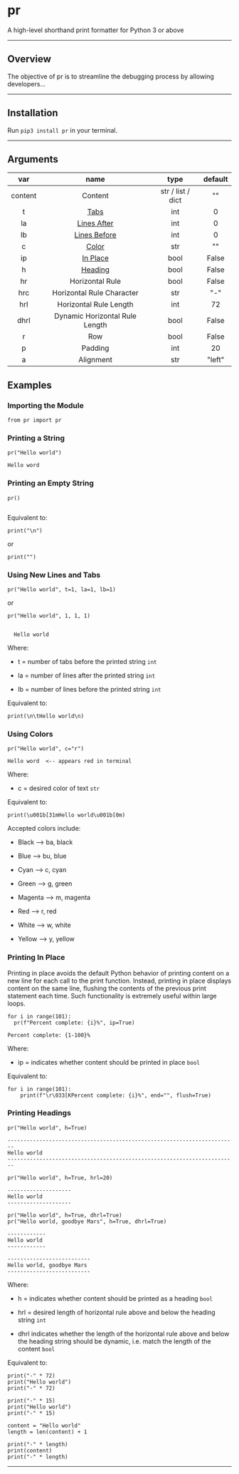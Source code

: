 # pr

A high-level shorthand print formatter for Python 3 or above

---

## Overview

The objective of pr is to streamline the debugging process by allowing developers...

---

## Installation

Run `pip3 install pr` in your terminal.

---

## Arguments

|   var   |                   name                    |       type        | default |
| :-----: | :---------------------------------------: | :---------------: | :-----: |
| content |                  Content                  | str / list / dict |   ""    |
|    t    |     [Tabs](#using-new-lines-and-tabs)     |        int        |    0    |
|   la    | [Lines After](#using-new-lines-and-tabs)  |        int        |    0    |
|   lb    | [Lines Before](#using-new-lines-and-tabs) |        int        |    0    |
|    c    |          [Color](#using-colors)           |        str        |   ""    |
|   ip    |      [In Place](#printing-in-place)       |       bool        |  False  |
|    h    |       [Heading](#printing-headings)       |       bool        |  False  |
|   hr    |              Horizontal Rule              |       bool        |  False  |
|   hrc   |         Horizontal Rule Character         |        str        |   "-"   |
|   hrl   |          Horizontal Rule Length           |        int        |   72    |
|  dhrl   |      Dynamic Horizontal Rule Length       |       bool        |  False  |
|    r    |                    Row                    |       bool        |  False  |
|    p    |                  Padding                  |        int        |   20    |
|    a    |                 Alignment                 |        str        | "left"  |

## Examples

### Importing the Module

```
from pr import pr
```

### Printing a String

```
pr("Hello world")

```

```
Hello word
```

### Printing an Empty String

```
pr()

```

```

```

Equivalent to:

```
print("\n")
```

or

```
print("")
```

### Using New Lines and Tabs

```
pr("Hello world", t=1, la=1, lb=1)
```

or

```
pr("Hello world", 1, 1, 1)
```

```

  Hello world

```

Where:

- t = number of tabs before the printed string `int`

- la = number of lines after the printed string `int`

- lb = number of lines before the printed string `int`

Equivalent to:

```
print(\n\tHello world\n)
```

### Using Colors

```
pr("Hello world", c="r")
```

```
Hello word  <-- appears red in terminal
```

Where:

- c = desired color of text `str`

Equivalent to:

```
print(\u001b[31mHello world\u001b[0m)
```

Accepted colors include:

- Black --> ba, black

- Blue --> bu, blue

- Cyan --> c, cyan

- Green --> g, green

- Magenta --> m, magenta

- Red --> r, red

- White --> w, white

- Yellow --> y, yellow

### Printing In Place

Printing in place avoids the default Python behavior of printing content on a new line for each call to the print function. Instead, printing in place displays content on the same line, flushing the contents of the previous print statement each time. Such functionality is extremely useful within large loops.

```
for i in range(101):
  pr(f"Percent complete: {i}%", ip=True)
```

```
Percent complete: {1-100}%
```

Where:

- ip = indicates whether content should be printed in place `bool`

Equivalent to:

```
for i in range(101):
    print(f"\r\033[KPercent complete: {i}%", end="", flush=True)
```

### Printing Headings

```
pr("Hello world", h=True)
```

```
------------------------------------------------------------------------
Hello world
------------------------------------------------------------------------
```

```
pr("Hello world", h=True, hrl=20)
```

```
--------------------
Hello world
--------------------
```

```
pr("Hello world", h=True, dhrl=True)
pr("Hello world, goodbye Mars", h=True, dhrl=True)
```

```
------------
Hello world
------------

--------------------------
Hello world, goodbye Mars
--------------------------
```

Where:

- h = indicates whether content should be printed as a heading `bool`

- hrl = desired length of horizontal rule above and below the heading string `int`

- dhrl indicates whether the length of the horizontal rule above and below the heading string should be dynamic, i.e. match the length of the content `bool`

Equivalent to:

```
print("-" * 72)
print("Hello world")
print("-" * 72)
```

```
print("-" * 15)
print("Hello world")
print("-" * 15)
```

```
content = "Hello world"
length = len(content) + 1

print("-" * length)
print(content)
print("-" * length)
```

---
